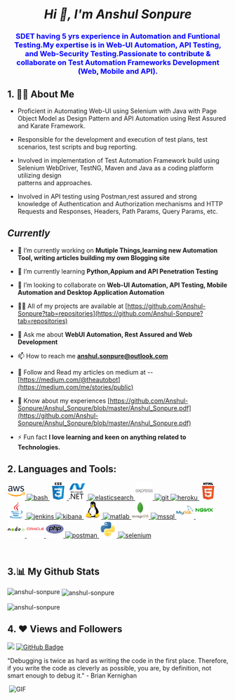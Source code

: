 
<!--
<p align="center">
  <img src="https://readme-typing-svg.herokuapp.com?font=Edu+TAS+Beginner&size=32&duration=4500&color=2537C8&center=true&vCenter=true&lines=Hi%2C+I'm+Anshul+Sonpure;Software+Test+Engineer;Experienced+in+Manual%2C;Automation+and+API+Testing;I'm+Cybersecurity+Researcher%2C;Web+Security+Tester;I+enjoy+learning+new+things;along+with+Web%2FAPI+development">
</p>
<h3>QA Engineer | 5 yrs Experience | Web UI and API Testing | Selenium,JAVA,TestNG,Rest Assured</h3>  -->

<h1 align="center"><i>Hi 👋, I'm Anshul Sonpure</i></h1>

<h3 align="center" style="color:blue">SDET having 5 yrs experience in Automation and Funtional Testing.My expertise is in Web-UI Automation, API Testing, and Web-Security Testing.Passionate to contribute & collaborate on Test Automation Frameworks Development (Web, Mobile and API).</h3>

## 1. 🙋‍♂️ About Me

- Proficient in Automating Web-UI using Selenium with Java with Page Object Model as Design Pattern and API Automation using Rest Assured and Karate Framework.

- Responsible for the development and execution of test plans, test scenarios, test scripts and bug reporting.

- Involved in implementation of Test Automation Framework build using Selenium WebDriver, TestNG, Maven and Java as a coding platform utilizing design    
  patterns and approaches.
  
- Involved in API testing using Postman,rest assured and strong knowledge of Authentication and Authorization mechanisms and HTTP Requests and Responses, Headers, Path Params, Query Params, etc.

## _Currently_

- 🔭 I’m currently working on **Mutiple Things,learning new Automation Tool, writing articles building my own Blogging site**

- 🌱 I’m currently learning **Python,Appium and API Penetration Testing**

- 👯 I’m looking to collaborate on **Web-UI Automation, API Testing, Mobile Automation and Desktop Application Automation**

- 👨‍💻 All of my projects are available at [https://github.com/Anshul-Sonpure?tab=repositories](https://github.com/Anshul-Sonpure?tab=repositories)

- 💬 Ask me about **WebUI Automation, Rest Assured and Web Development**

- 📫 How to reach me **anshul.sonpure@outlook.com**
- 📄 Follow and Read my articles on medium at -- [https://medium.com/@theautobot](https://medium.com/me/stories/public)

- 📄 Know about my experiences [https://github.com/Anshul-Sonpure/Anshul_Sonpure/blob/master/Anshul_Sonpure.pdf](https://github.com/Anshul-Sonpure/Anshul_Sonpure/blob/master/Anshul_Sonpure.pdf)

- ⚡ Fun fact **I love learning and keen on anything related to Technologies.**


## 2. Languages and Tools:
<p align="left"> <a href="https://aws.amazon.com" target="_blank" rel="noreferrer"> <img src="https://raw.githubusercontent.com/devicons/devicon/master/icons/amazonwebservices/amazonwebservices-original-wordmark.svg" alt="aws" width="40" height="40"/> </a> <a href="https://www.gnu.org/software/bash/" target="_blank" rel="noreferrer"> <img src="https://www.vectorlogo.zone/logos/gnu_bash/gnu_bash-icon.svg" alt="bash" width="40" height="40"/> </a> <a href="https://www.w3schools.com/css/" target="_blank" rel="noreferrer"> <img src="https://raw.githubusercontent.com/devicons/devicon/master/icons/css3/css3-original-wordmark.svg" alt="css3" width="40" height="40"/> </a> <a href="https://dotnet.microsoft.com/" target="_blank" rel="noreferrer"> <img src="https://raw.githubusercontent.com/devicons/devicon/master/icons/dot-net/dot-net-original-wordmark.svg" alt="dotnet" width="40" height="40"/> </a> <a href="https://www.elastic.co" target="_blank" rel="noreferrer"> <img src="https://www.vectorlogo.zone/logos/elastic/elastic-icon.svg" alt="elasticsearch" width="40" height="40"/> </a> <a href="https://expressjs.com" target="_blank" rel="noreferrer"> <img src="https://raw.githubusercontent.com/devicons/devicon/master/icons/express/express-original-wordmark.svg" alt="express" width="40" height="40"/> </a> <a href="https://git-scm.com/" target="_blank" rel="noreferrer"> <img src="https://www.vectorlogo.zone/logos/git-scm/git-scm-icon.svg" alt="git" width="40" height="40"/> </a> <a href="https://heroku.com" target="_blank" rel="noreferrer"> <img src="https://www.vectorlogo.zone/logos/heroku/heroku-icon.svg" alt="heroku" width="40" height="40"/> </a> <a href="https://www.w3.org/html/" target="_blank" rel="noreferrer"> <img src="https://raw.githubusercontent.com/devicons/devicon/master/icons/html5/html5-original-wordmark.svg" alt="html5" width="40" height="40"/> </a> <a href="https://www.java.com" target="_blank" rel="noreferrer"> <img src="https://raw.githubusercontent.com/devicons/devicon/master/icons/java/java-original.svg" alt="java" width="40" height="40"/> </a> <a href="https://www.jenkins.io" target="_blank" rel="noreferrer"> <img src="https://www.vectorlogo.zone/logos/jenkins/jenkins-icon.svg" alt="jenkins" width="40" height="40"/> </a> <a href="https://www.elastic.co/kibana" target="_blank" rel="noreferrer"> <img src="https://www.vectorlogo.zone/logos/elasticco_kibana/elasticco_kibana-icon.svg" alt="kibana" width="40" height="40"/> </a> <a href="https://www.linux.org/" target="_blank" rel="noreferrer"> <img src="https://raw.githubusercontent.com/devicons/devicon/master/icons/linux/linux-original.svg" alt="linux" width="40" height="40"/> </a> <a href="https://www.mathworks.com/" target="_blank" rel="noreferrer"> <img src="https://upload.wikimedia.org/wikipedia/commons/2/21/Matlab_Logo.png" alt="matlab" width="40" height="40"/> </a> <a href="https://www.mongodb.com/" target="_blank" rel="noreferrer"> <img src="https://raw.githubusercontent.com/devicons/devicon/master/icons/mongodb/mongodb-original-wordmark.svg" alt="mongodb" width="40" height="40"/> </a> <a href="https://www.microsoft.com/en-us/sql-server" target="_blank" rel="noreferrer"> <img src="https://www.svgrepo.com/show/303229/microsoft-sql-server-logo.svg" alt="mssql" width="40" height="40"/> </a> <a href="https://www.mysql.com/" target="_blank" rel="noreferrer"> <img src="https://raw.githubusercontent.com/devicons/devicon/master/icons/mysql/mysql-original-wordmark.svg" alt="mysql" width="40" height="40"/> </a> <a href="https://www.nginx.com" target="_blank" rel="noreferrer"> <img src="https://raw.githubusercontent.com/devicons/devicon/master/icons/nginx/nginx-original.svg" alt="nginx" width="40" height="40"/> </a> <a href="https://nodejs.org" target="_blank" rel="noreferrer"> <img src="https://raw.githubusercontent.com/devicons/devicon/master/icons/nodejs/nodejs-original-wordmark.svg" alt="nodejs" width="40" height="40"/> </a> <a href="https://www.oracle.com/" target="_blank" rel="noreferrer"> <img src="https://raw.githubusercontent.com/devicons/devicon/master/icons/oracle/oracle-original.svg" alt="oracle" width="40" height="40"/> </a> <a href="https://www.php.net" target="_blank" rel="noreferrer"> <img src="https://raw.githubusercontent.com/devicons/devicon/master/icons/php/php-original.svg" alt="php" width="40" height="40"/> </a> <a href="https://postman.com" target="_blank" rel="noreferrer"> <img src="https://www.vectorlogo.zone/logos/getpostman/getpostman-icon.svg" alt="postman" width="40" height="40"/> </a> <a href="https://www.python.org" target="_blank" rel="noreferrer"> <img src="https://raw.githubusercontent.com/devicons/devicon/master/icons/python/python-original.svg" alt="python" width="40" height="40"/> </a> <a href="https://www.selenium.dev" target="_blank" rel="noreferrer"> <img src="https://raw.githubusercontent.com/detain/svg-logos/780f25886640cef088af994181646db2f6b1a3f8/svg/selenium-logo.svg" alt="selenium" width="40" height="40"/> </a> </p>

</br>



## 3.📊 My Github Stats

<p><img align="left" src="https://github-readme-stats.vercel.app/api/top-langs?username=anshul-sonpure&show_icons=true&locale=en&layout=compact" alt="anshul-sonpure" /></p>

<p>&nbsp;<img align="center" src="https://github-readme-stats.vercel.app/api?username=anshul-sonpure&show_icons=true&locale=en" alt="anshul-sonpure" /></p>

<p><img align="center" src="https://github-readme-streak-stats.herokuapp.com/?user=anshul-sonpure&" alt="anshul-sonpure" /></p>

## 4. ❤ Views and Followers
![](https://komarev.com/ghpvc/?username=anshul-sonpure&style=flat-square)
</a>
<a href="https://github.com/anshul-sonpure?tab=followers"><img src="https://img.shields.io/github/followers/anshul-sonpure?label=Followers&style=social" alt="GitHub Badge"></a>
<p>"Debugging is twice as hard as writing the code in the first place. Therefore, if you write the code as cleverly as possible, you are, by definition, not smart enough to debug it."
- Brian Kernighan</p>
 <img align="right" alt="GIF" src="https://github.com/Anshul-Sonpure/Anshul-Sonpure/blob/main/code.gif?raw=true" width="500" height="320" />

